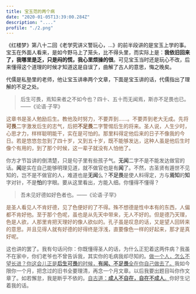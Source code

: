 ```yaml
---
title: 宝玉范的两个病
date: "2020-01-05T13:39:00.284Z"
description: "...."
profile: "./2.png"
---
```



《红楼梦》第八十二回《老学究讲义警玩心，...》的前半段讲的是宝玉上学的事。宝玉在外面人看来，是如今野马上了笼头，比不得头里，而实际上是：**我依旧回来了，我哪里是乏，只是闷的慌，我心里烦操的很**。可见宝玉当时还是玩心不改，后来懂得这个道理的时候才知道这是自误了，曲解了古人的意思，悔之晚矣。  


代儒是私塾里的老师，他让宝玉讲串两个文章，下面是宝玉讲的话，代儒指出了理解的不足之处。

>后生可畏，焉知来者之不如今也？四十、五十而无闻焉，斯亦不足畏也已。——《论语·子罕》

<font color="#855E42">

这章书是圣人勉励后生。教他及时努力，不要弄到……。不要弄到老大无成。先将**可畏**二字激发后生的志气，后把**不足畏**二字警惕后生的将来。圣人说，人生少时，心思才力，样样聪明能干，实在是可怕的。那里料得定他后来的日子不像我的今日。若是悠悠忽忽到了四十岁，又到五十岁，既不能够发达，这种人虽是他后生时像个有用的，到了那个时候，这一辈子就没有人怕他了。
</font>  

<font color="#545454">

你方才节旨讲的倒清楚，只是句子里有些孩子气。**无闻**二字不是不能发达做官的话。**闻**是实在自己能够明理见道，就不做官也是有**闻**了。不然，古圣贤有遁世不见知的，岂不是不做官的人，难道也是**无闻**么？**不足畏**是使人料得定，方与**焉知**的**知**字对针，不是**怕**的字眼。要从这里看出，方能入细。你懂得不懂得？
</font>  

>吾未见好德如好色者也。——《论语·子罕》

<font color="#855E42">

是圣人看见人不肯好德，见了色便好的了不得。殊不想德是性中本有的东西，人偏都不肯好他。至于那个色呢，虽也是从先天中带来，无人不好的。但是德乃天理，色是人欲，人那里肯把天理好的像人欲似的。孔子虽是叹息的话，又是望人回转来的意思。并且见得人就有好德的好得终是浮浅，直要像色一样的好起来，那才是真好呢。
</font>

<font color="#545454">

这也讲的罢了。我有句话问你：你既懂得圣人的话，为什么正犯着这两件病？我虽不在家中，你们老爷也不曾告诉我，其实你的毛病我却尽知的。<u>做一个人，怎么不望长进？你这会儿正是**后生可畏**的时候，**有闻、不足畏**全在你自己做去了。</u>我如今限你一个月，把念过的旧书全要理清，再念一个月文章。以后我要出题目叫你作文章了。如若懈怠，我是断乎不依的。<u>自古道：**成人不自在，自在不成人**。</u>你好生记着我的话。
</font>

